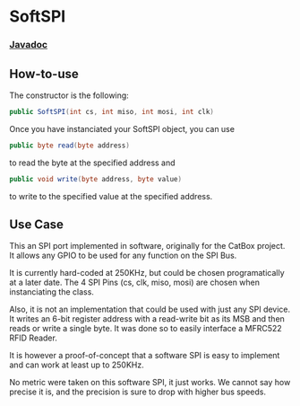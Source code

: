 # SoftSPI
### **[Javadoc](https://teamneko.github.io/SoftSPI/)**
## How-to-use

The constructor is the following:
```java
public SoftSPI(int cs, int miso, int mosi, int clk)
```

Once you have instanciated your SoftSPI object, you can use 
```java
public byte read(byte address)
```
to read the byte at the specified address and

```java
public void write(byte address, byte value)
```
to write to the specified value at the specified address.
 
## Use Case
This an SPI port implemented in software, originally for the CatBox project. It allows any GPIO to be used for any function on the SPI Bus.

It is currently hard-coded at 250KHz, but could be chosen programatically at a later date. The 4 SPI Pins (cs, clk, miso, mosi) are chosen when instanciating the class.

Also, it is not an implementation that could be used with just any SPI device. It writes an 6-bit register address with a read-write bit as its MSB and then reads or write a single byte. It was done so to easily interface a MFRC522 RFID Reader.

It is however a proof-of-concept that a software SPI is easy to implement and can work at least up to 250KHz.

No metric were taken on this software SPI, it just works. We cannot say how precise it is, and the precision is sure to drop with higher bus speeds.
